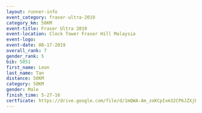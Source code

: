 ```yaml
---
layout: runner-info 
event_category: fraser-ultra-2019 
category_km: 50KM 
event-title: Fraser Ultra 2019 
event-location: Clock Tower Fraser Hill Malaysia 
event-logo: 
event-date: 08-17-2019 
overall_rank: 7
gender_rank: 5
bib: 5051
first_name: Leon
last_name: Tan
distance: 50KM
category: 50KM
gender: Male
finish_time: 5-27-16
certficate: https://drive.google.com/file/d/1mQWA-Am_zoKCpIxm32CP6JZXjbZn4H8B/view?usp=sharing
---
```

